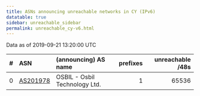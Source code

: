 ```yaml
---
title: ASNs announcing unreachable networks in CY (IPv6)
datatable: true
sidebar: unreachable_sidebar
permalink: unreachable_cy-v6.html
---
```


Data as of 2019-09-21 13:20:00 UTC


<div class="datatable-begin"></div>

|   # | ASN                                      | (announcing) AS name          |   prefixes |   unreachable /48s |
|----:|:-----------------------------------------|:------------------------------|-----------:|-------------------:|
|   0 | [AS201978](unreachable_AS201978-v6.html) | OSBIL - Osbil Technology Ltd. |          1 |              65536 |

<div class="datatable-end"></div>
